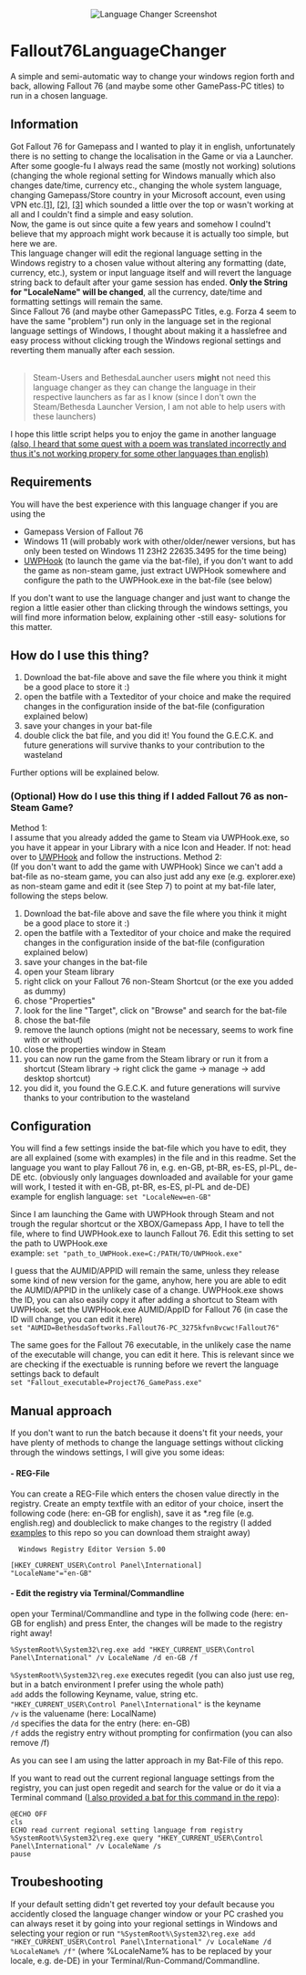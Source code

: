 <p align="center">
   <img src="https://github.com/Limpster/Fallout76LanguageChanger/assets/7376283/62ac5429-a7af-43aa-bd34-63a93290eea8" alt="Language Changer Screenshot"/>
</p>

# Fallout76LanguageChanger
A simple and semi-automatic way to change your windows region forth and back, allowing Fallout 76 (and maybe some other GamePass-PC titles) to run in a chosen language.

## Information
Got Fallout 76 for Gamepass and I wanted to play it in english, unfortunately there is no setting to change the localisation in the Game or via a Launcher. After some google-fu I always read the same (mostly not working) solutions (changing the whole regional setting for Windows manually which also changes date/time, currency etc., changing the whole system language, changing Gamepass/Store country in your Microsoft account, even using VPN etc.[[1]](https://www.reddit.com/r/fo76/comments/xxnhcr/changing_the_language_settings_microsoft_store/), [[2]](https://www.reddit.com/r/fo76/comments/q20su1/how_to_change_game_language_fallout_76_gamepass/), [[3]](https://answers.microsoft.com/en-us/xbox/forum/all/fallout-76-change-the-language/f5eb011d-92f3-4428-96a6-e4dc0f2f2422) which sounded a little over the top or wasn't working at all and I couldn't find a simple and easy solution.<br>Now, the game is out since quite a few years and somehow I coulnd't believe that my approach might work because it is actually too simple, but here we are.<br>
This language changer will edit the regional language setting in the Windows registry to a chosen value without altering any formatting (date, currency, etc.), system or input language itself and will revert the language string back to default after your game session has ended. **Only the String for "LocaleName" will be changed**, all the currency, date/time and formatting settings will remain the same.<br>
Since Fallout 76 (and maybe other GamepassPC Titles, e.g. Forza 4 seem to have the same "problem") run only in the language set in the regional language settings of Windows, I thought about making it a hasslefree and easy process without clicking trough the Windows regional settings and reverting them manually after each session.<br><br>
> Steam-Users and BethesdaLauncher users **might** not need this language changer as they can change the language in their respective launchers as far as I know (since I don't own the Steam/Bethesda Launcher Version, I am not able to help users with these launchers)

I hope this little script helps you to enjoy the game in another language [(also, I heard that some quest with a poem was translated incorrectly and thus it's not working propery for some other languages than english)](https://www.reddit.com/r/fo76/comments/1bq71w7/psa_for_german_language_players_trying_to_solve/)


## Requirements
You will have the best experience with this language changer if you are using the 
* Gamepass Version of Fallout 76
* Windows 11 (will probably work with other/older/newer versions, but has only been tested on Windows 11 23H2 22635.3495 for the time being)
* [UWPHook](https://github.com/BrianLima/UWPHook) (to launch the game via the bat-file), if you don't want to add the game as non-steam game, just extract UWPHook somewhere and configure the path to the UWPHook.exe in the bat-file (see below)

If you don't want to use the language changer and just want to change the region a little easier other than clicking through the windows settings, you will find more information below, explaining other -still easy- solutions for this matter.

## How do I use this thing?
1. Download the bat-file above and save the file where you think it might be a good place to store it :)
2. open the batfile with a Texteditor of your choice and make the required changes in the configuration inside of the bat-file (configuration explained below)
3. save your changes in your bat-file
4. double click the bat file, and you did it! You found the G.E.C.K. and future generations will survive thanks to your contribution to the wasteland
   
Further options will be explained below.

### (Optional) How do I use this thing if I added Fallout 76 as non-Steam Game?
Method 1:<br>
I assume that you already added the game to Steam via UWPHook.exe, so you have it appear in your Library with a nice Icon and Header. If not: head over to [UWPHook](https://github.com/BrianLima/UWPHook) and follow the instructions.
Method 2:<br>
(If you don't want to add the game with UWPHook) Since we can't add a bat-file as no-steam game, you can also just add any exe (e.g. explorer.exe) as non-steam game and edit it (see Step 7) to point at my bat-file later, following the steps below.

1. Download the bat-file above and save the file where you think it might be a good place to store it :)
2. open the batfile with a Texteditor of your choice and make the required changes in the configuration inside of the bat-file (configuration explained below)
3. save your changes in the bat-file
4. open your Steam library
5. right click on your Fallout 76 non-Steam Shortcut (or the exe you added as dummy)
6. chose "Properties"
7. look for the line "Target", click on "Browse" and search for the bat-file
8. chose the bat-file
9. remove the launch options (might not be necessary, seems to work fine with or without)
10. close the properties window in Steam
11. you can now run the game from the Steam library or run it from a shortcut (Steam library -> right click the game -> manage -> add desktop shortcut)
12. you did it, you found the G.E.C.K. and future generations will survive thanks to your contribution to the wasteland

## Configuration
You will find a few settings inside the bat-file which you have to edit, they are all explained (some with examples) in the file and in this readme.
Set the language you want to play Fallout 76 in, e.g. en-GB, pt-BR, es-ES, pl-PL, de-DE etc. (obviously only languages downloaded and available for your game will work, I tested it with en-GB, pt-BR, es-ES, pl-PL and de-DE)
<br>example for english language: `set "LocaleNew=en-GB"`

Since I am launching the Game with UWPHook through Steam and not trough the regular shortcut or the XBOX/Gamepass App, I have to tell the file, where to find UWPHook.exe to launch Fallout 76.
Edit this setting to set the path to UWPHook.exe<br>
example: `set "path_to_UWPHook.exe=C:/PATH/TO/UWPHook.exe"`

I guess that the AUMID/APPID will remain the same, unless they release some kind of new version for the game, anyhow, here you are able to edit the AUMID/APPID in the unlikely case of a change. UWPHook.exe shows the ID, you can also easily copy it after adding a shortcut to Steam with UWPHook.
set the UWPHook.exe AUMID/AppID for Fallout 76 (in case the ID will change, you can edit it here)<br>
`set "AUMID=BethesdaSoftworks.Fallout76-PC_3275kfvn8vcwc!Fallout76"`

The same goes for the Fallout 76 executable, in the unlikely case the name of the executable will change, you can edit it here.
This is relevant since we are checking if the exectuable is running before we revert the language settings back to default<br>
`set "Fallout_executable=Project76_GamePass.exe"`

## Manual approach
If you don't want to run the batch because it doens't fit your needs, your have plenty of methods to change the language settings without clicking through the windows settings, I will give you some ideas:
#### - REG-File
  You can create a REG-File which enters the chosen value directly in the registry. Create an empty textfile with an editor of your choice, insert the following code (here: en-GB for english), save it as *.reg file (e.g. english.reg) and doubleclick to make changes to the registry (I added [examples](https://github.com/Limpster/Fallout76LanguageChanger/tree/main/Files) to this repo so you can download them straight away)
```
  Windows Registry Editor Version 5.00

[HKEY_CURRENT_USER\Control Panel\International]
"LocaleName"="en-GB"
```
#### - Edit the registry via Terminal/Commandline
  open your Terminal/Commandline and type in the follwing code (here: en-GB for english) and press Enter, the changes will be made to the registry right away!

```
%SystemRoot%\System32\reg.exe add "HKEY_CURRENT_USER\Control Panel\International" /v LocaleName /d en-GB /f
```
`%SystemRoot%\System32\reg.exe` executes regedit (you can also just use reg, but in a batch environment I prefer using the whole path)<br>
`add` adds the following Keyname, value, string etc.<br>
`"HKEY_CURRENT_USER\Control Panel\International"` is the keyname<br>
`/v` is the valuename (here: LocalName)<br>
`/d` specifies the data for the entry (here: en-GB)<br>
`/f` adds the registry entry without prompting for confirmation (you can also remove /f)<br>

As you can see I am using the latter approach in my Bat-File of this repo.

If you want to read out the current regional language settings from the registry, you can just open regedit and search for the value or do it via a Terminal command ([I also provided a bat for this command in the repo](https://github.com/Limpster/Fallout76LanguageChanger/tree/main/Files)):
```
@ECHO OFF
cls
ECHO read current regional setting language from registry
%SystemRoot%\System32\reg.exe query "HKEY_CURRENT_USER\Control Panel\International" /v LocaleName /s
pause
```

## Troubeshooting
If your default setting didn't get reverted toy your default because you accidently closed the language changer window or your PC crashed you can always reset it by going into your regional settings in Windows and selecting your region or run
`"%SystemRoot%\System32\reg.exe add "HKEY_CURRENT_USER\Control Panel\International" /v LocaleName /d %LocaleName% /f"` (where %LocaleName% has to be replaced by your locale, e.g. de-DE) in your Terminal/Run-Command/Commandline.
